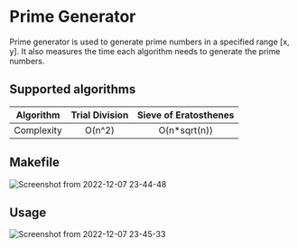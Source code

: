 # Prime Generator
Prime generator is used to generate prime numbers in a specified range [x, y].
It also measures the time each algorithm needs to generate the prime numbers.

## **Supported algorithms**

| Algorithm | Trial Division | Sieve of Eratosthenes |
| :---:   | :---: | :---: |
| Complexity | O(n^2)  | O(n*sqrt(n)) |

## **Makefile**

![Screenshot from 2022-12-07 23-44-48](https://user-images.githubusercontent.com/61215846/206315507-531a842c-a1c7-41e0-82f3-41566bfabe05.png)

## **Usage**

![Screenshot from 2022-12-07 23-45-33](https://user-images.githubusercontent.com/61215846/206315512-5a1f4483-2b58-4d56-bd71-57a27348b0fb.png)
